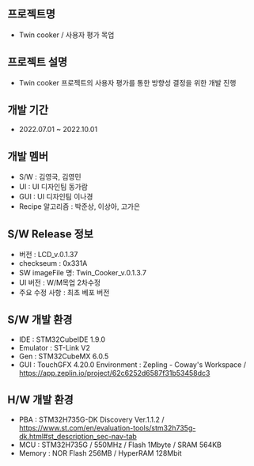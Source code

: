 

## 프로젝트명   
- Twin cooker / 사용자 평가 목업

## 프로젝트 설명
- Twin cooker 프로젝트의 사용자 평가를 통한 방향성 결정을 위한 개발 진행

## 개발 기간
- 2022.07.01 ~ 2022.10.01

## 개발 멤버
- S/W : 김영국, 김영민
- UI  : UI 디자인팀 동가람
- GUI : UI 디자인팀 이나경
- Recipe 알고리즘 : 박준상, 이상아, 고가은
 
## S/W Release 정보
- 버전 : LCD_v.0.1.37
- checkseum : 0x331A
- SW imageFile 명: Twin_Cooker_v.0.1.3.7
- UI 버전 : W/M목업 2차수정
- 주요 수정 사항 : 최초 베포 버전

## S/W 개발 환경
- IDE      : STM32CubeIDE 1.9.0
- Emulator : ST-Link V2
- Gen      : STM32CubeMX 6.0.5
- GUI      : TouchGFX 4.20.0 Environment 
           : Zepling - Coway's Workspace / https://app.zeplin.io/project/62c6252d6587f31b53458dc3  

## H/W 개발 환경
- PBA    : STM32H735G-DK Discovery Ver.1.1.2 / https://www.st.com/en/evaluation-tools/stm32h735g-dk.html#st_description_sec-nav-tab
- MCU    : STM32H735G / 550MHz / Flash 1Mbyte / SRAM 564KB 
- Memory : NOR Flash 256MB / HyperRAM 128Mbit

